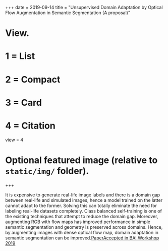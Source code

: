 +++
date = 2019-09-14
title = "Unsupervised Domain Adaptation by Optical Flow Augmentation  in Semantic Segmentation (A proposal)"

# View.
#   1 = List
#   2 = Compact
#   3 = Card
#   4 = Citation
view = 4

# Optional featured image (relative to `static/img/` folder).
+++

It is expensive to generate real-life image labels and there is a domain gap
between real-life and simulated images, hence a model trained on the latter
cannot adapt to the former. Solving this can totally eliminate the need for
labeling real-life datasets completely. Class balanced self-training is one of
the existing techniques that attempt to reduce the domain gap. Moreover,
augmenting RGB with flow maps has improved performance in simple semantic
segmentation and geometry is preserved across domains. Hence, by augmenting
images with dense optical flow map, domain adaptation in semantic segmentation
can be improved.[Paper](https://arxiv.org/abs/1911.09652)[Accepted in BAI Workshop 2019](https://blackinai.github.io/)